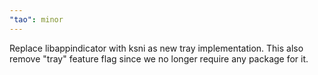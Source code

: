```yaml
---
"tao": minor
---
```


Replace libappindicator with ksni as new tray implementation.
This also remove "tray" feature flag since we no longer require any package for it.

